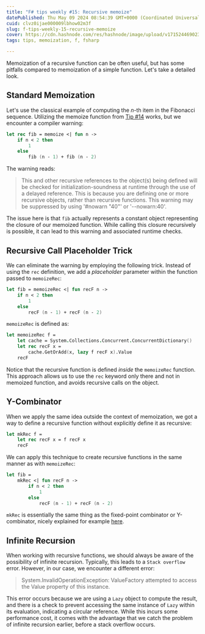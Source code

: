 ```yaml
---
title: "F# tips weekly #15: Recursive memoize"
datePublished: Thu May 09 2024 08:54:39 GMT+0000 (Coordinated Universal Time)
cuid: clvz0ijae000009lbhow02m3f
slug: f-tips-weekly-15-recursive-memoize
cover: https://cdn.hashnode.com/res/hashnode/image/upload/v1715244690238/37d81def-382e-4061-9dc7-fdb7eb137a7d.jpeg
tags: tips, memoization, f, fsharp

---
```


Memoization of a recursive function can be often useful, but has some pitfalls compared to memoization of a simple function. Let's take a detailed look.

## Standard Memoization

Let's use the classical example of computing the *n*\-th item in the Fibonacci sequence. Utilizing the memoize function from [Tip #14](https://jindraivanek.hashnode.dev/f-tips-weekly-14-memoize) works, but we encounter a compiler warning:

```fsharp
let rec fib = memoize <| fun n ->
    if n < 2 then
        1
    else
        fib (n - 1) + fib (n - 2)
```

The warning reads:

> This and other recursive references to the object(s) being defined will be checked for initialization-soundness at runtime through the use of a delayed reference. This is because you are defining one or more recursive objects, rather than recursive functions. This warning may be suppressed by using '#nowarn "40"' or '--nowarn:40'.

The issue here is that `fib` actually represents a constant object representing the closure of our memoized function. While calling this closure recursively is possible, it can lead to this warning and associated runtime checks.

## Recursive Call Placeholder Trick

We can eliminate the warning by employing the following trick. Instead of using the `rec` definition, we add a *placeholder* parameter within the function passed to `memoizeRec`:

```fsharp
let fib = memoizeRec <| fun recF n ->
    if n < 2 then
        1
    else
        recF (n - 1) + recF (n - 2)
```

`memoizeRec` is defined as:

```fsharp
let memoizeRec f =
    let cache = System.Collections.Concurrent.ConcurrentDictionary()
    let rec recF x =
        cache.GetOrAdd(x, lazy f recF x).Value
    recF
```

Notice that the recursive function is defined *inside* the `memoizeRec` function. This approach allows us to use the `rec` keyword only there and not in memoized function, and avoids recursive calls on the object.

## Y-Combinator

When we apply the same idea outside the context of memoization, we got a way to define a recursive function without explicitly define it as recursive:

```fsharp
let mkRec f =
    let rec recF x = f recF x
    recF
```

We can apply this technique to create recursive functions in the same manner as with `memoizeRec`:

```fsharp
let fib =
    mkRec <| fun recF n ->
        if n < 2 then
            1
        else
            recF (n - 1) + recF (n - 2)
```

`mkRec` is essentially the same thing as the fixed-point combinator or Y-combinator, nicely explained for example [here](https://fssnip.net/7W9/title/Stepbystep-explanation-of-the-Y-combinator).

## Infinite Recursion

When working with recursive functions, we should always be aware of the possibility of infinite recursion. Typically, this leads to a `Stack overflow` error. However, in our case, we encounter a different error:

> System.InvalidOperationException: ValueFactory attempted to access the Value property of this instance.

This error occurs because we are using a `Lazy` object to compute the result, and there is a check to prevent accessing the same instance of `Lazy` within its evaluation, indicating a circular reference. While this incurs some performance cost, it comes with the advantage that we catch the problem of infinite recursion earlier, before a stack overflow occurs.